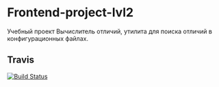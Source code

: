 # Frontend-project-lvl2

Учебный проект Вычислитель отличий, утилита для поиска отличий в конфигурационных файлах.

## Travis

[![Build Status](https://travis-ci.org/matveevsa/frontend-project-lvl2.svg?branch=master)](https://travis-ci.org/matveevsa/frontend-project-lvl2)
